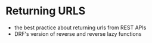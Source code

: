 # Returning URLS

- the best practice about returning urls from REST APIs
- DRF's version of reverse and reverse lazy functions
